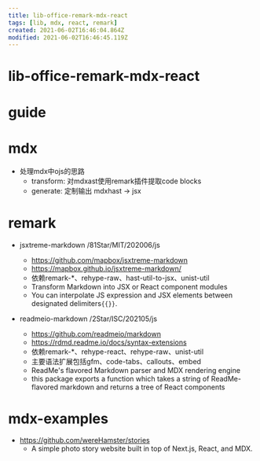 ```yaml
---
title: lib-office-remark-mdx-react
tags: [lib, mdx, react, remark]
created: 2021-06-02T16:46:04.864Z
modified: 2021-06-02T16:46:45.119Z
---
```


# lib-office-remark-mdx-react

# guide

# mdx
- 处理mdx中ojs的思路
  - transform: 对mdxast使用remark插件提取code blocks
  - generate: 定制输出 mdxhast -> jsx

# remark

- jsxtreme-markdown /81Star/MIT/202006/js
  - https://github.com/mapbox/jsxtreme-markdown
  - https://mapbox.github.io/jsxtreme-markdown/
  - 依赖remark-*、rehype-raw、hast-util-to-jsx、unist-util
  - Transform Markdown into JSX or React component modules
  - You can interpolate JS expression and JSX elements between designated delimiters`{{}}`.

- readmeio-markdown /2Star/ISC/202105/js
  - https://github.com/readmeio/markdown
  - https://rdmd.readme.io/docs/syntax-extensions
  - 依赖remark-*、rehype-react、rehype-raw、unist-util
  - 主要语法扩展包括gfm、code-tabs、callouts、embed
  - ReadMe's flavored Markdown parser and MDX rendering engine
  - this package exports a function which takes a string of ReadMe-flavored markdown and returns a tree of React components

# mdx-examples
- https://github.com/wereHamster/stories
  - A simple photo story website built in top of Next.js, React, and MDX.
